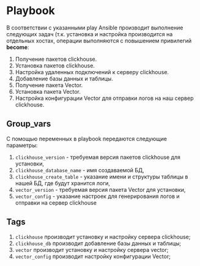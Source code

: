 # Playbook

В соответствии с указанными play Ansible производит выполнение следующих задач (т.к. установка и настройка производится на отдельных хостах, операции выполняются с повышением привилегий **become**:

1. Получение пакетов clickhouse.
2. Установка пакетов clickhouse.
3. Настройка удаленных подключений к серверу clickhouse.
4. Добавление базы данных и таблицы.
5. Получение пакета Vector.
6. Установка пакета Vector.
7. Настройка конфигурации Vector для отправки логов на наш сервер clickhouse.

## Group_vars
С помощью переменных в playbook передаются следующие параметры:
1. `clickhouse_version` - требуемая версия пакетов clickhouse для установки,
2. `clickhouse_database_name` - имя создаваемой БД,
3. `clickhouse_create_table` - указание имени и структуры таблицы в нашей БД, где будут хранится логи,
4. `vector_version` - требуемая версия пакета Vector для установки,
5. `vector_config` - указание настроек для генерирования логов и отправки на сервер clickhouse

## Tags
1. `clickhouse` производит установку и настройку сервера clickhouse;
2. `clickhouse_db` производит добавление базы данных и таблицы;
3. `vector` производит установку и настройку сервера vector;
4. `vector_config` производит настройку конфигурации Vector;
